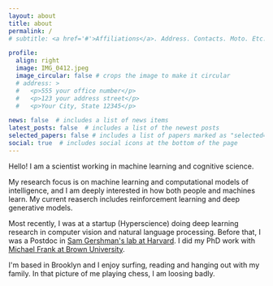 ```yaml
---
layout: about
title: about
permalink: /
# subtitle: <a href='#'>Affiliations</a>. Address. Contacts. Moto. Etc.

profile:
  align: right
  image: IMG_0412.jpeg
  image_circular: false # crops the image to make it circular
  # address: >
  #   <p>555 your office number</p>
  #   <p>123 your address street</p>
  #   <p>Your City, State 12345</p>

news: false  # includes a list of news items
latest_posts: false  # includes a list of the newest posts
selected_papers: false # includes a list of papers marked as "selected={true}"
social: true  # includes social icons at the bottom of the page
---
```


Hello! I am a scientist working in machine learning and cognitive science. 

My research focus is on machine learning and computational models of intelligence, and I am deeply interested in how both people and machines learn. My current reaserch includes reinforcement learning and deep generative models.

Most recently, I was at a startup (Hyperscience) doing deep learning research in computer vision and natural language processing.  Before that, I was a Postdoc in [Sam Gershman's lab at Harvard](https://gershmanlab.com). I did my PhD work with [Michael Frank at Brown University](https://www.lnccbrown.com).  

I'm based in Brooklyn and I enjoy surfing, reading and hanging out with my family. In that picture of me playing chess, I am loosing badly.

<!-- Write your biography here. Tell the world about yourself. Link to your favorite [subreddit](http://reddit.com). You can put a picture in, too. The code is already in, just name your picture `prof_pic.jpg` and put it in the `img/` folder.

Put your address / P.O. box / other info right below your picture. You can also disable any of these elements by editing `profile` property of the YAML header of your `_pages/about.md`. Edit `_bibliography/papers.bib` and Jekyll will render your [publications page](/al-folio/publications/) automatically.

Link to your social media connections, too. This theme is set up to use [Font Awesome icons](http://fortawesome.github.io/Font-Awesome/) and [Academicons](https://jpswalsh.github.io/academicons/), like the ones below. Add your Facebook, Twitter, LinkedIn, Google Scholar, or just disable all of them. -->
